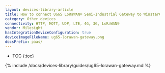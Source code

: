 ```yaml
---
layout: devices-library-article
title: How to connect UG65 LoRaWAN® Semi-Industrial Gateway to WinstarCloud?
category: Other devices
connectivity: HTTP, MQTT, UDP, LTE, 4G, 3G, LoRaWAN®
vendor: Milesight
hasIntegrationDeviceConfiguration: true
deviceImageFileName: ug65-lorawan-gateway.png
docsPrefix: paas/
---
```


* TOC
{:toc}

{% include /docs/devices-library/guides/ug65-lorawan-gateway.md %}
